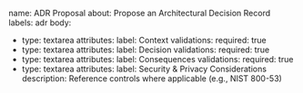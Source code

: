 name: ADR Proposal
about: Propose an Architectural Decision Record
labels: adr
body:

- type: textarea
  attributes:
  label: Context
  validations:
  required: true
- type: textarea
  attributes:
  label: Decision
  validations:
  required: true
- type: textarea
  attributes:
  label: Consequences
  validations:
  required: true
- type: textarea
  attributes:
  label: Security & Privacy Considerations
  description: Reference controls where applicable (e.g., NIST 800-53)
